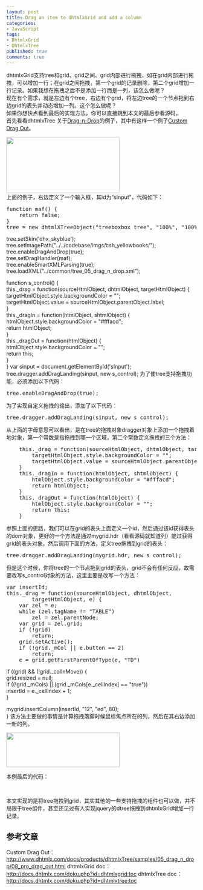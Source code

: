 ```yaml
---
layout: post
title: Drag an item to dhtmlxGrid and add a column
categories:
- JavaScript
tags:
- DhtmlxGrid
- DhtmlxTree
published: true
comments: true
---
```

<p>dhtmlxGrid支持tree和grid、grid之间、grid内部进行拖拽，如在grid内部进行拖拽，可以增加一行；在grid之间拖拽，第一个grid的记录删除，第二个grid增加一行记录。如果我想在拖拽之后不是添加一行而是一列，该怎么做呢？<br />
现在有个需求，就是左边有个tree，右边有个grid，将左边tree的一个节点拖到右边grid的表头并动态增加一列。这个怎么做呢？<br />
如果你想快点看到最后的实现方法，你可以直接跳到本文的最后参看源码。<br />
首先看看dhtmlxTree 关于<a href="http://www.dhtmlx.com/docs/products/dhtmlxGrid/samples/05_drag_n_drop/">Drag-n-Drop</a>的例子，其中有这样一个例子<a href="http://www.dhtmlx.com/docs/products/dhtmlxTree/samples/05_drag_n_drop/08_pro_drag_out.html">Custom Drag Out</a>。
<div class="pic">
<a href="http://blog.javachen.com/files/2011/07/QQ截图20110724205806.png"><img class="aligncenter size-medium wp-image-2237" title="QQ截图20110724205806" src="http://blog.javachen.com/files/2011/07/QQ截图20110724205806-300x148.png" alt="" width="300" height="148" /></a>
</div>
<!--more-->
上面的例子，右边定义了一个输入框，其id为“sInput”，代码如下：
<pre escaped="true" lang="javascript" line="1">function maf() {
    return false;
}
tree = new dhtmlXTreeObject("treeboxbox_tree", "100%", "100%", 0);</pre></p>

<p>tree.setSkin('dhx_skyblue');<br />
tree.setImagePath("../../codebase/imgs/csh_yellowbooks/");<br />
tree.enableDragAndDrop(true);<br />
tree.setDragHandler(maf);<br />
tree.enableSmartXMLParsing(true);<br />
tree.loadXML("../common/tree_05_drag_n_drop.xml");</p>

<p>function s_control() {<br />
    this._drag = function(sourceHtmlObject, dhtmlObject, targetHtmlObject) {<br />
        targetHtmlObject.style.backgroundColor = "";<br />
        targetHtmlObject.value = sourceHtmlObject.parentObject.label;<br />
    }<br />
    this._dragIn = function(htmlObject, shtmlObject) {<br />
        htmlObject.style.backgroundColor = "#fffacd";<br />
        return htmlObject;<br />
    }<br />
    this._dragOut = function(htmlObject) {<br />
        htmlObject.style.backgroundColor = "";<br />
        return this;<br />
    }<br />
}
var sinput = document.getElementById('sInput');<br />
tree.dragger.addDragLanding(sinput, new s_control);
为了使tree支持拖拽功能，必须添加以下代码：
<pre escaped="true" lang="javascript" line="1">tree.enableDragAndDrop(true);</pre>
为了实现自定义拖拽的输出，添加了以下代码：
<pre escaped="true" lang="javascript" line="1">tree.dragger.addDragLanding(sinput, new s_control);</pre>
从上面的字母意思可以看出，是在tree的拖拽对象dragger对象上添加一个拖拽着地对象，第一个常数是指拖拽到哪一个区域，第二个常数定义拖拽的三个方法：
<pre escaped="true" lang="javascript" line="1">    this._drag = function(sourceHtmlObject, dhtmlObject, targetHtmlObject) {
        targetHtmlObject.style.backgroundColor = "";
        targetHtmlObject.value = sourceHtmlObject.parentObject.label;
    }
    this._dragIn = function(htmlObject, shtmlObject) {
        htmlObject.style.backgroundColor = "#fffacd";
        return htmlObject;
    }
    this._dragOut = function(htmlObject) {
        htmlObject.style.backgroundColor = "";
        return this;
    }</pre>
参照上面的思路，我们可以在grid的表头上面定义一个id，然后通过该id获得表头的dom对象，更好的一个方法是通过mygrid.hdr（看看源码就知道列）能过获得grid的表头对象，然后调用下面的方法，定义tree拖拽到grid的表头：
<pre escaped="true" lang="javascript" line="1">tree.dragger.addDragLanding(mygrid.hdr, new s_control);</pre>
但是这个时候，你将tree的一个节点拖到grid的表头，grid不会有任何反应，故需要改写s_control对象的方法，这里主要是改写一个方法：
<pre escaped="true" lang="javascript" line="1">var insertId;
this._drag = function(sourceHtmlObject, dhtmlObject,
		targetHtmlObject, e) {
	var zel = e;
	while (zel.tagName != "TABLE")
		zel = zel.parentNode;
	var grid = zel.grid;
	if (!grid)
		return;
	grid.setActive();
	if (!grid._mCol || e.button == 2)
		return;
	e = grid.getFirstParentOfType(e, "TD")</pre></p>

<p>	if ((grid) &amp;&amp; (!grid._colInMove)) {<br />
		grid.resized = null;<br />
		if ((!grid._mCols) || (grid._mCols[e._cellIndex] == "true"))<br />
			insertId = e._cellIndex + 1;<br />
	}</p>

<p>	mygrid.insertColumn(insertId, "12", "ed", 80);<br />
}
该方法主要做的事情是计算拖拽落脚时候鼠标焦点所在的列，然后在其右边添加一新的列。
<div class="pic">
<a href="http://blog.javachen.com/files/2011/07/QQ截图20110724211631.png"><img class="aligncenter size-medium wp-image-2238" title="QQ截图20110724211631" src="http://blog.javachen.com/files/2011/07/QQ截图20110724211631-300x91.png" alt="" width="300" height="91" /></a>
</div></p>

<p>本例最后的代码：
<pre escaped="true" lang="javascript" line="1">
<script>
	var mygrid;<br>
	function maf() {<br>
		return false;<br>
	}</p>

<p>	tree = new dhtmlXTreeObject("treeboxbox_tree", "100%", "100%", 0);<br>
	tree.setSkin('dhx_skyblue');<br>
	tree.setImagePath("../../dhtmlxTree/codebase/imgs/csh_yellowbooks/");<br>
	tree.enableDragAndDrop(true);<br>
	//tree.setDragHandler(maf);<br>
	tree.enableSmartXMLParsing(true);<br>
	tree.loadXML("../../dhtmlxTree/samples/common/tree_05_drag_n_drop.xml")<br>
	tree.openAllItems(0);</p>

<p>	function s_control() {<br>
		var insertId;<br>
		this._drag = function(sourceHtmlObject, dhtmlObject,<br>
				targetHtmlObject, e) {<br>
			var zel = e;<br>
			while (zel.tagName != "TABLE")<br>
				zel = zel.parentNode;<br>
			var grid = zel.grid;<br>
			if (!grid)<br>
				return;<br>
			grid.setActive();<br>
			if (!grid._mCol || e.button == 2)<br>
				return;<br>
			e = grid.getFirstParentOfType(e, "TD")</p>

<p>			if ((grid) && (!grid._colInMove)) {<br>
				grid.resized = null;<br>
				if ((!grid._mCols) || (grid._mCols[e._cellIndex] == "true"))<br>
					insertId = e._cellIndex + 1;<br>
			}</p>

<p>			mygrid.insertColumn(insertId, "12", "ed", 80);<br>
		}<br>
	}<br>
	mygrid = new dhtmlXGridObject('gridbox');<br>
	mygrid.setImagePath("../codebase/imgs/");<br>
	mygrid.setHeader("Sales,Book Title,Author,Price,In Store,Shipping,Bestseller,<br>
              Date of Publication");<br>
	mygrid.setInitWidths("50,150,100,80,80,80,80,200");<br>
	mygrid.setColAlign("right,left,left,right,center,left,center,center");<br>
	mygrid.setColTypes("dyn,edtxt,ed,price,ch,co,ra,ro");<br>
	mygrid.enableDragAndDrop("temporary_disabled", true);<br>
	mygrid.init();<br>
	mygrid.setSkin("dhx_skyblue");<br>
	mygrid.enableHeaderMenu();<br>
	mygrid.enableColumnMove(true);<br>
	mygrid.setColumnHidden(2, true);<br>
	mygrid.attachEvent("onHeaderClick", function(ind, obj) {<br>
	});<br>
	mygrid.loadXML("../common/grid_ml_16_rows_columns_manipulations.xml");<br>
	tree.dragger.addDragLanding(mygrid.hdr, new s_control);
</script>
</pre>
本文实现的是将tree拖拽到grid，其实其他的一些支持拖拽的组件也可以做，并不局限于tree组件，甚至还见过有人实现jquery的dtree拖拽到dhtmlxGrid增加一行记录。</p>

<p><div class="info">
<h2>参考文章</h2>
Custom Drag Out：<br />
 <a href="http://www.dhtmlx.com/docs/products/dhtmlxTree/samples/05_drag_n_drop/08_pro_drag_out.html" target="_blank">http://www.dhtmlx.com/docs/products/dhtmlxTree/samples/05_drag_n_drop/08_pro_drag_out.html</a>
dhtmlxGrid doc：<a href="http://docs.dhtmlx.com/doku.php?id=dhtmlxgrid:toc" target="_blank">http://docs.dhtmlx.com/doku.php?id=dhtmlxgrid:toc</a>
dhtmlxTree doc：<a href="http://docs.dhtmlx.com/doku.php?id=dhtmlxtree:toc" target="_blank">http://docs.dhtmlx.com/doku.php?id=dhtmlxtree:toc</a>
</div></p>
